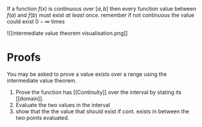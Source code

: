 If a function $f(x)$ is continuous over $[a,b]$ then every function value between $f(a)$ and $f(b)$ must exist *at least once*. remember if not continuous the value could exist $0-\infty$ times

![[intermediate value theorem visualisation.png]]

# Proofs
You may be asked to prove a value exists over a range using the intermediate value theorem. 
1. Prove the function has [[Continuity]] over the interval by stating its [[domain]].
2. Evaluate the two values in the interval
3. show that the the value that should exist if cont. exists in between the two points evaluated.